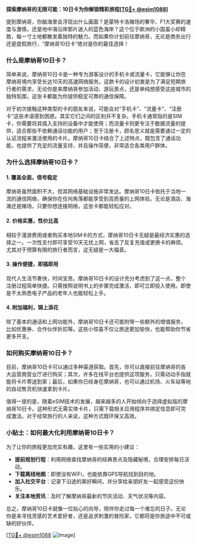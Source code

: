 **探索摩纳哥的无限可能：10日卡为你解锁精彩旅程[[TG💪+ @esim1088](https://t.me/s/esim1088)]**

提到摩纳哥，你脑海里会浮现出什么画面？是蒙特卡洛赌场的奢华、F1大奖赛的速度与激情，还是地中海沿岸那片迷人的蓝色海岸？这个位于欧洲的小国虽小却精致，每一寸土地都散发着独特的魅力。而如果你计划前往摩纳哥，无论是商务出行还是度假旅行，“摩纳哥10日卡”绝对是你的最佳选择！

### 什么是摩纳哥10日卡？

简单来说，摩纳哥10日卡是一种专为游客设计的手机卡或流量卡，它能够让你在摩纳哥境内享受长达10天的高速网络服务。这款卡的设计初衷是为了满足短期旅行者的需求，无论你是来摩纳哥参加活动、游玩景点，还是单纯想感受这座城市的独特氛围，这张卡都能为你提供稳定可靠的通信保障。

对于初次接触这种类型的卡的朋友来说，可能会对“手机卡”、“流量卡”、“注册卡”这些术语感到困惑。其实它们之间的区别并不复杂。手机卡通常指的是SIM卡，你需要将其插入支持的设备中才能使用；而流量卡则更专注于数据流量的提供，适合那些不依赖通话功能的用户；至于注册卡，顾名思义就是需要通过一定的认证流程来激活使用的卡片。摩纳哥10日卡结合了上述特点，既包含了通话功能，也提供了充足的流量支持，并且操作简便，非常适合各类用户群体。

### 为什么选择摩纳哥10日卡？

#### 1. **覆盖全面，信号稳定**
摩纳哥虽然面积不大，但其网络基础设施非常发达。摩纳哥10日卡依托于当地一流的通信网络，确保你在任何角落都能享受到高质量的上网体验。无论是酒店、海滩还是赌场，只要你想连接网络，这张卡都能轻松应对。

#### 2. **价格实惠，性价比高**
相较于漫游费用或者购买本地SIM卡的方式，摩纳哥10日卡无疑是最经济实惠的选择之一。一次性支付即可享受10天无忧上网，省去了反复充值或更换卡的麻烦。尤其对于预算有限的旅行者而言，这无疑是一大福音。

#### 3. **操作便捷，即插即用**
现代人生活节奏快，时间宝贵。摩纳哥10日卡的设计充分考虑到了这一点，整个注册过程简单快捷。只需按照说明书上的步骤完成激活，即可立即投入使用。即使是不太熟悉电子产品的老年人也能轻松上手。

#### 4. **附加福利，锦上添花**
除了基本的通话和上网功能外，摩纳哥10日卡还可能附带一些额外的增值服务，比如优惠券、合作伙伴折扣等。这些小惊喜不仅让旅途更加愉快，也能帮助你节省更多开支。

### 如何购买摩纳哥10日卡？

目前，摩纳哥10日卡可以通过多种渠道获取。首先，你可以直接前往摩纳哥的各大运营商营业厅进行购买；其次，许多在线平台也提供这项服务，只需动动手指就能将卡片寄送到家；最后，如果你已经身在摩纳哥，也可以通过机场、火车站等地的自动售货机快速拿到卡片。

值得一提的是，随着eSIM技术的发展，越来越多的人开始倾向于选择虚拟版的摩纳哥10日卡。这种形式无需实体卡片，只需下载相关应用程序并绑定信息即可完成激活。对于经常旅行的人来说，这种方式既环保又高效。

### 小贴士：如何最大化利用摩纳哥10日卡？

为了让你的旅程更加充实有趣，这里有一些实用的小建议：

- **提前规划行程**：利用网络查找摩纳哥的经典景点及隐藏秘境，合理安排每日活动。
- **下载离线地图**：即使没有WiFi，也能依靠GPS导航找到目的地。
- **加入社交平台**：记录下沿途的美好瞬间，并分享给亲朋好友一起感受这份快乐。
- **关注本地资讯**：及时了解摩纳哥最新的节庆活动、天气状况等内容。

总之，摩纳哥10日卡就像一位贴心的向导，陪伴你走过每一个难忘的日子。无论你是来寻找灵感的艺术爱好者，还是追求刺激的冒险家，它都将是你旅途中不可或缺的好伙伴。

[[TG💪+ @esim1088](https://t.me/s/esim1088) ![Image](https://i.postimg.cc/4NQfJmqS/Snipaste-2025-05-13-00-14-12.png)]